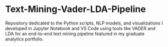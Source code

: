 # Text-Mining-Vader-LDA-Pipeline
Repository dedicated to the Python scripts, NLP models, and visualizations I developed in Jupyter Notebook and VS Code using tools like VADER and LDA for an end-to-end text mining pipeline featured in my graduate analytics portfolio.
